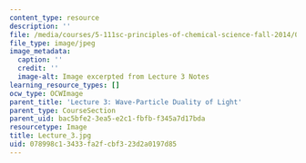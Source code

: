 ```yaml
---
content_type: resource
description: ''
file: /media/courses/5-111sc-principles-of-chemical-science-fall-2014/078998c13433fa2fcbf323d2a0197d85_Lecture_3.jpg
file_type: image/jpeg
image_metadata:
  caption: ''
  credit: ''
  image-alt: Image excerpted from Lecture 3 Notes
learning_resource_types: []
ocw_type: OCWImage
parent_title: 'Lecture 3: Wave-Particle Duality of Light'
parent_type: CourseSection
parent_uid: bac5bfe2-3ea5-e2c1-fbfb-f345a7d17bda
resourcetype: Image
title: Lecture_3.jpg
uid: 078998c1-3433-fa2f-cbf3-23d2a0197d85
---
```

